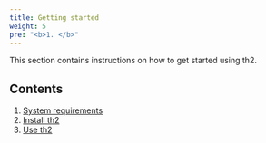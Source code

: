 ```yaml
---
title: Getting started
weight: 5
pre: "<b>1. </b>"
---
```




This section contains instructions on how to get started using th2.

<!--more--> 

## Contents
1. [System requirements](getting-started/requirements)
2. [Install th2](getting-started/install-th2)
3. [Use th2](getting-started/use-th2)
